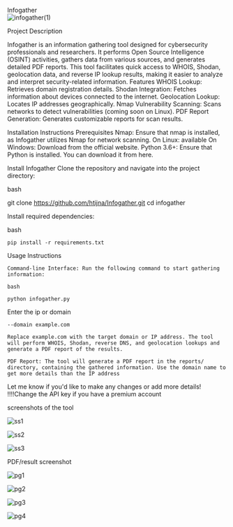 Infogather   
![infogather(1)](https://github.com/user-attachments/assets/e4046070-a2e1-4c7b-9b35-de2e23d2af2b)


Project Description

Infogather is an information gathering tool designed for cybersecurity professionals and researchers. It performs Open Source Intelligence (OSINT) activities, gathers data from various sources, and generates detailed PDF reports. This tool facilitates quick access to WHOIS, Shodan, geolocation data, and reverse IP lookup results, making it easier to analyze and interpret security-related information.
Features
    WHOIS Lookup: Retrieves domain registration details.
    Shodan Integration: Fetches information about devices connected to the internet.
    Geolocation Lookup: Locates IP addresses geographically.
    Nmap Vulnerability Scanning: Scans networks to detect vulnerabilities (coming soon on Linux).
    PDF Report Generation: Generates customizable reports for scan results.
 

Installation Instructions
Prerequisites
    Nmap: Ensure that nmap is installed, as Infogather utilizes Nmap for network scanning.
        On Linux: available
        On Windows: Download from the official website.
    Python 3.6+: Ensure that Python is installed. You can download it from here.

Install Infogather
  Clone the repository and navigate into the project directory:

   bash

git clone https://github.com/htijna/Infogather.git
cd infogather

Install required dependencies:

bash

    pip install -r requirements.txt

Usage Instructions

    Command-line Interface: Run the following command to start gathering information:

    bash

    python infogather.py 
    
  Enter the ip or domain 
  
    --domain example.com

    Replace example.com with the target domain or IP address. The tool will perform WHOIS, Shodan, reverse DNS, and geolocation lookups and generate a PDF report of the results.

    PDF Report: The tool will generate a PDF report in the reports/ directory, containing the gathered information. Use the domain name to get more details than the IP address
   
Let me know if you'd like to make any changes or add more details!
!!!!Change the API key if you have a premium account

screenshots of the tool

![ss1](https://github.com/user-attachments/assets/8c09a4d2-06f7-40c0-8632-bc0a5bb937e0)


![ss2](https://github.com/user-attachments/assets/a4205b42-7439-48f3-81fc-680777905224)


![ss3](https://github.com/user-attachments/assets/5cab8a86-3683-48c0-b3a4-9220f18969a4)


PDF/result screenshot





![pg1](https://github.com/user-attachments/assets/ed8081b3-6e91-4ca2-86eb-dbe8dd95b584)

![pg2](https://github.com/user-attachments/assets/d18ff0fe-d0ad-4e4d-ac01-1a1102eda5d8)

![pg3](https://github.com/user-attachments/assets/e06c7279-d5a7-4a2e-99f6-f71921e44262)

![pg4](https://github.com/user-attachments/assets/cdab5a74-9c94-454f-8bf7-345817b8b950)

